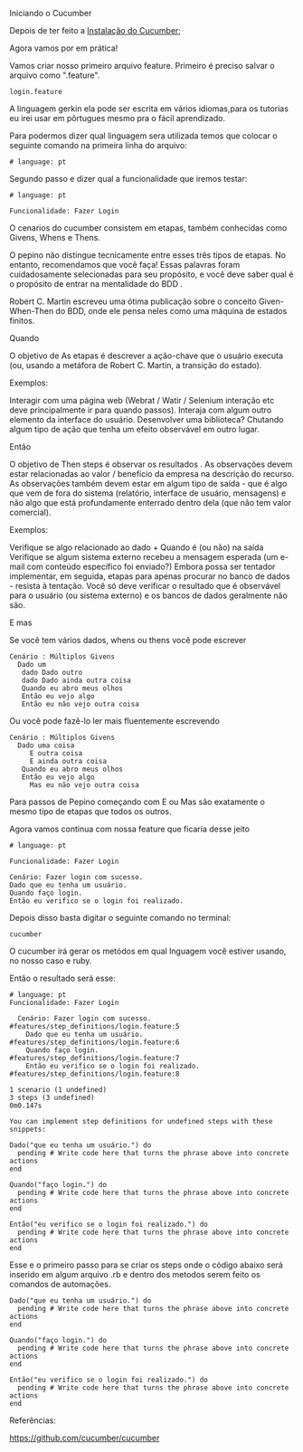 Iniciando o Cucumber

Depois de ter feito a [Instalação do Cucumber](https://github.com/brunobatista25/best_archer/blob/master/tests/Cucumber/02-instalacao_cucumber.md);

Agora vamos por em prática!

Vamos criar nosso primeiro arquivo feature.
Primeiro é preciso salvar o arquivo como ".feature".

```
login.feature
```

A linguagem gerkin ela pode ser escrita em vários idiomas,para os tutorias eu irei usar em pôrtugues mesmo pra o fácil aprendizado.

Para podermos dizer qual linguagem sera utilizada temos que colocar o seguinte comando na primeira linha do arquivo:

```
# language: pt
```

Segundo passo e dizer qual a funcionalidade que iremos testar:

```
# language: pt

Funcionalidade: Fazer Login

```

O cenarios do cucumber consistem em etapas, também conhecidas como Givens, Whens e Thens.

O pepino não distingue tecnicamente entre esses três tipos de etapas. No entanto, recomendamos que você faça! Essas palavras foram cuidadosamente selecionadas para seu propósito, e você deve saber qual é o propósito de entrar na mentalidade do BDD .

Robert C. Martin escreveu uma ótima publicação sobre o conceito Given-When-Then do BDD, onde ele pensa neles como uma máquina de estados finitos.

Quando

O objetivo de As etapas é descrever a ação-chave que o usuário executa (ou, usando a metáfora de Robert C. Martin, a transição do estado).

Exemplos:

Interagir com uma página web (Webrat / Watir / Selenium interação etc deve principalmente ir para quando passos).
Interaja com algum outro elemento da interface do usuário.
Desenvolver uma biblioteca? Chutando algum tipo de ação que tenha um efeito observável em outro lugar.

Então

O objetivo de Then steps é observar os resultados . As observações devem estar relacionadas ao valor / benefício da empresa na descrição do recurso. As observações também devem estar em algum tipo de saída - que é algo que vem de fora do sistema (relatório, interface de usuário, mensagens) e não algo que está profundamente enterrado dentro dela (que não tem valor comercial).

Exemplos:

Verifique se algo relacionado ao dado + Quando é (ou não) na saída
Verifique se algum sistema externo recebeu a mensagem esperada (um e-mail com conteúdo específico foi enviado?)
Embora possa ser tentador implementar, em seguida, etapas para apenas procurar no banco de dados - resista à tentação. Você só deve verificar o resultado que é observável para o usuário (ou sistema externo) e os bancos de dados geralmente não são.

E mas

Se você tem vários dados, whens ou thens você pode escrever

```
Cenário : Múltiplos Givens 
  Dado um
   dado Dado outro
   dado Dado ainda outra coisa
   Quando eu abro meus olhos
   Então eu vejo algo
   Então eu não vejo outra coisa
```

Ou você pode fazê-lo ler mais fluentemente escrevendo

```
Cenário : Múltiplos Givens 
  Dado uma coisa
     E outra coisa
     E ainda outra coisa
   Quando eu abro meus olhos
   Então eu vejo algo
     Mas eu não vejo outra coisa
```

Para passos de Pepino começando com E ou Mas são exatamente o mesmo tipo de etapas que todos os outros.

Agora vamos continua com nossa feature que ficaria desse jeito


```
# language: pt

Funcionalidade: Fazer Login

Cenário: Fazer login com sucesso.
Dado que eu tenha um usuário.
Quando faço login.
Então eu verifico se o login foi realizado. 

```

Depois disso basta digitar o seguinte comando no terminal:

```
cucumber
``` 

O cucumber irá gerar os metódos em qual lnguagem você estiver usando, no nosso caso e ruby.

Então o resultado será esse:

```
# language: pt
Funcionalidade: Fazer Login

  Cenário: Fazer login com sucesso.              #features/step_definitions/login.feature:5
    Dado que eu tenha um usuário.                #features/step_definitions/login.feature:6
    Quando faço login.                           #features/step_definitions/login.feature:7
    Então eu verifico se o login foi realizado.  #features/step_definitions/login.feature:8
  
1 scenario (1 undefined)
3 steps (3 undefined)
0m0.147s

You can implement step definitions for undefined steps with these snippets:

Dado("que eu tenha um usuário.") do
  pending # Write code here that turns the phrase above into concrete actions
end

Quando("faço login.") do
  pending # Write code here that turns the phrase above into concrete actions
end

Então("eu verifico se o login foi realizado.") do
  pending # Write code here that turns the phrase above into concrete actions
end

```

Esse e o primeiro passo para se criar os steps onde o código abaixo será inserido em algum arquivo .rb e dentro dos metodos serem feito os comandos de automações.

```
Dado("que eu tenha um usuário.") do
  pending # Write code here that turns the phrase above into concrete actions
end

Quando("faço login.") do
  pending # Write code here that turns the phrase above into concrete actions
end

Então("eu verifico se o login foi realizado.") do
  pending # Write code here that turns the phrase above into concrete actions
end
```

Referências:
	
https://github.com/cucumber/cucumber